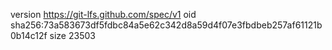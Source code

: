 version https://git-lfs.github.com/spec/v1
oid sha256:73a583673df5fdbc84a5e62c342d8a59d4f07e3fbdbeb257af61121b0b14c12f
size 23503
